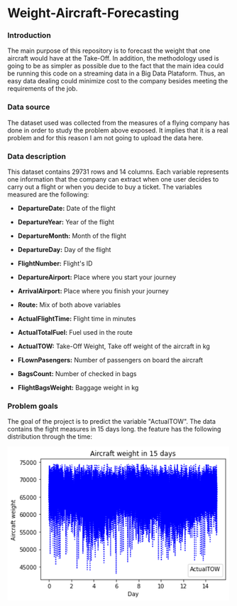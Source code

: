 # Weight-Aircraft-Forecasting

### Introduction

The main purpose of this repository is to forecast the weight that one aircraft would have at the Take-Off. In addition, the methodology used is going to be as simpler as possible due to the fact that the main idea could be running this code on a streaming data in a Big Data Plataform. Thus, an easy data dealing could minimize cost to the company besides meeting the requirements of the job.

### Data source

The dataset used was collected from the measures of a flying company has done in order to study the problem above exposed. It implies that it is a real problem and for this reason I am not going to upload the data here.

### Data description

This dataset contains 29731 rows and 14 columns. Each variable represents one information that the company can extract when one user decides to carry out a flight or when you decide to buy a ticket. The variables measured are the following:

- **DepartureDate:** Date of the flight

- **DepartureYear:** Year of the flight

- **DepartureMonth:** Month of the flight

- **DepartureDay:** Day of the flight

- **FlightNumber:** Flight's ID

- **DepartureAirport:** Place where you start your journey

- **ArrivalAirport:** Place where you finish your journey

- **Route:** Mix of both above variables

- **ActualFlightTime:** Flight time in minutes

- **ActualTotalFuel:** Fuel used in the route

- **ActualTOW:** Take-Off Weight, Take off weight of the aircraft in kg

- **FLownPasengers:** Number of passengers on board the aircraft

- **BagsCount:** Number of checked in bags

- **FlightBagsWeight:** Baggage weight in kg


### Problem goals

The goal of the project is to predict the variable "ActualTOW". The data contains the fight measures in 15 days long. the feature has the following distribution through the time:

<img src = "Images/goals.png" width = 500>

